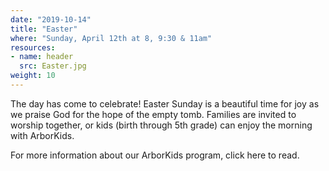 ```yaml
---
date: "2019-10-14"
title: "Easter"
where: "Sunday, April 12th at 8, 9:30 & 11am"
resources:
- name: header
  src: Easter.jpg
weight: 10
---
```

 
The day has come to celebrate! Easter Sunday is a beautiful time for joy as we praise God for the hope of the empty tomb. Families are invited to worship together, or kids (birth through 5th grade) can enjoy the morning with ArborKids.  

For more information about our ArborKids program, click here to read.

